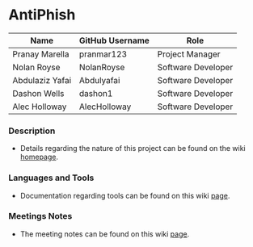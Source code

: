 # AntiPhish 


| Name | GitHub Username | Role
| --- | --- | --- |
| Pranay Marella | pranmar123 | Project Manager
| Nolan Royse | NolanRoyse | Software Developer
| Abdulaziz Yafai | Abdulyafai | Software Developer 
| Dashon Wells | dashon1 | Software Developer
| Alec Holloway | AlecHolloway | Software Developer

### Description
- Details regarding the nature of this project can be found on the wiki [homepage](https://github.com/pranmar123/BroswerPlugin/wiki).


### Languages and Tools
- Documentation regarding tools can be found on this wiki [page](https://github.com/pranmar123/BroswerPlugin/wiki/Tools).

### Meetings Notes
- The meeting notes can be found on this wiki [page](https://github.com/pranmar123/BroswerPlugin/wiki/Stand-up-Meetings).
